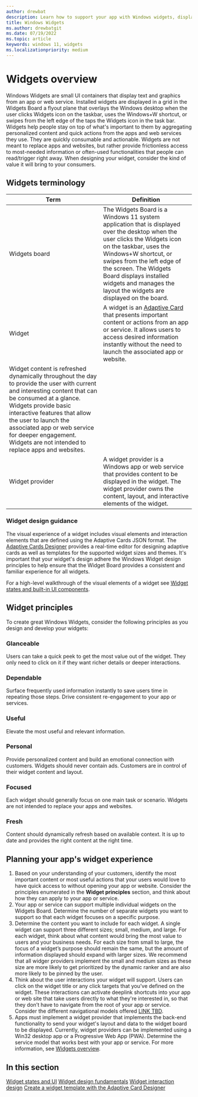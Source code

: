 ```yaml
---
author: drewbat
description: Learn how to support your app with Windows widgets, displayed on the widgets board built into Windows 11.
title: Windows Widgets
ms.author: drewbatgit
ms.date: 07/19/2022
ms.topic: article
keywords: windows 11, widgets
ms.localizationpriority: medium
---
```


# Widgets overview

Windows Widgets are small UI containers that display text and graphics from an app or web service. Installed widgets are displayed in a grid in the Widgets Board a flyout plane that overlays the Windows desktop when the user clicks Widgets icon on the taskbar, uses the Windows+W shortcut, or swipes from the left edge of the taps the Widgets icon in the task bar. Widgets help people stay on top of what's important to them by aggregating personalized content and quick actions from the apps and web services they use. They are quickly consumable and actionable. Widgets are not meant to replace apps and websites, but rather provide frictionless access to most-needed information or often-used functionalities that people can read/trigger right away. When designing your widget, consider the kind of value it will bring to your consumers.  

## Widgets terminology

| Term | Definition |
|------|------------|
| Widgets board | The Widgets Board is a Windows 11 system application that is displayed over the desktop when the user clicks the Widgets icon on the taskbar, uses the Windows+W shortcut, or swipes from the left edge of the screen. The Widgets Board displays installed widgets and manages the layout the widgets are displayed on the board. |
| Widget | A widget is an [Adaptive Card](https://adaptivecards.io/) that presents important content or actions from an app or service. It allows users to access desired information instantly without the need to launch the associated app or website. 
Widget content is refreshed dynamically throughout the day to provide the user with current and interesting content that can be consumed at a glance. Widgets provide basic interactive features that allow the user to launch the associated app or web service for deeper engagement. Widgets are not intended to replace apps and websites.  |
| Widget provider | A widget provider is a Windows app or web service that provides content to be displayed in the widget. The widget provider owns the content, layout, and interactive elements of the widget.  |


### Widget design guidance 

The visual experience of a widget includes visual elements and interaction elements that are defined using the Adaptive Cards JSON format. The [Adaptive Cards Designer](https://www.adaptivecards.io/designer/) provides a real-time editor for designing adaptive cards as well as templates for the supported widget sizes and themes. It's important that your widget's design adhere the Windows Widget design principles to help ensure that the Widget Board provides a consistent and familiar experience for all widgets.

For a high-level walkthrough of the visual elements of a widget see [Widget states and built-in UI components](../../design/widgets/widgets-states-and-ui.mdwidget-states-and-ui.md).


## Widget principles

To create great Windows Widgets, consider the following principles as you design and develop your widgets:

### Glanceable 

Users can take a quick peek to get the most value out of the widget. They only need to click on it if they want richer details or deeper interactions. 
 
### Dependable 

Surface frequently used information instantly to save users time in repeating those steps. Drive consistent re-engagement to your app or services.

### Useful 

Elevate the most useful and relevant information. 

### Personal 

Provide personalized content and build an emotional connection with customers. Widgets should never contain ads. Customers are in control of their widget content and layout. 

### Focused 

Each widget should generally focus on one main task or scenario. Widgets are not intended to replace your apps and websites. 

### Fresh 

Content should dynamically refresh based on available context. It is up to date and provides the right content at the right time. 
  

## Planning your app's widget experience

1. Based on your understanding of your customers, identify the most important content or most useful actions that your users would love to have quick access to without opening your app or website. Consider the principles enumerated in the **Widget principles** section, and think about how they can apply to your app or service. 
1. Your app or service can support multiple individual widgets on the Widgets Board. Determine the number of separate widgets you want to support so that each widget focuses on a specific purpose.
1. Determine the content you want to include for each widget. A single widget can support three different sizes; small, medium, and large. For each widget, think about what content would bring the most value to users and your business needs. For each size from small to large, the focus of a widget’s purpose should remain the same, but the amount of information displayed should expand with larger sizes. We recommend that all widger providers implement the small and medium sizes as these size are more likely to get prioritized by the dynamic ranker and are also more likely to be pinned by the user. 
1. Think about the user interactions your widget will support. Users can click on the widget title or any click targets that you’ve defined on the widget. These interactions can activate deeplink shortcuts into your app or web site that take users directly to what they're interested in, so that they don’t have to navigate from the root of your app or service. Consider the different navigational models offered [LINK TBD](tbd).  
1. Apps must implement a widget provider that implements the back-end functionality to send your widget's layout and data to the widget board to be displayed. Currently, widget providers can be implemented using a Win32 desktop app or a Progressive Web App (PWA). Determine the service model that works best with your app or service. For more information, see [Widgets overview](../../develop/widgets/widgets-overview.md).



## In this section

[Widget states and UI](widgets\widgets-states-and-ui.md)
[Widget design fundamentals](widgets-design-fundamentals.md)
[Widget interaction design](widgets-interaction-design.md)
[Create a widget template with the Adaptive Card Designer](design\widgets\widgets-create-a-template.md)
